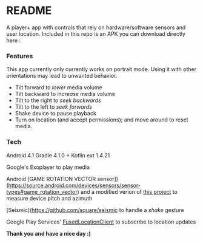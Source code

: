 # README #

A player+ app with controls that rely on hardware/software sensors and user location.
Included in this repo is an APK you can download directly here :

### Features ###

This app currently only currently works on portrait mode. Using it with other orientations may
lead to unwanted behavior.

* Tilt forward to _lower_ media volume
* Tilt backward to _increase_ media volume
* Tilt to the right to _seek backwards_
* Tilt to the left to _seek forwards_
* Shake device to pause playback
* Turn on location (and accept permissions); and move around to reset media.

### Tech ###

Android 4.1
Gradle 4.1.0 + Kotlin ext 1.4.21

Google's Exoplayer to play media

Android [GAME ROTATION VECTOR sensor])(https://source.android.com/devices/sensors/sensor-types#game_rotation_vector)
and a modified verion of [this project](https://github.com/kplatfoot/android-rotation-sensor-sample)
to measure device pitch and azimuth

[Seismic](https://github.com/square/seismic to handle a *shake* gesture

Google Play Services' [FusedLocationClient](https://developer.android.com/training/location/request-updates#updates) to subscribe to location updates



**Thank you and have a nice day :)**

